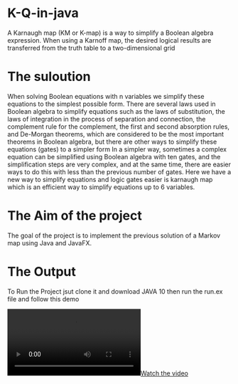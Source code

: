 # K-Q-in-java

A Karnaugh map (KM or K-map) is a way to simplify a Boolean algebra expression.
When using a Karnoff map, the desired logical results are transferred from the truth table to a two-dimensional grid


# The suloution

When solving Boolean equations with n variables we simplify these equations to the simplest possible form.
There are several laws used in Boolean algebra to simplify equations such as the laws of substitution, 
the laws of integration in the process of separation and connection, the complement rule for the complement, 
the first and second absorption rules, and De-Morgan theorems, which are considered to be the most important theorems in Boolean algebra, 
but there are other ways to simplify these equations (gates) to a simpler form In a simpler way, sometimes a complex equation can be simplified 
using Boolean algebra with ten gates, and the simplification steps are very complex, and at the same time, there are easier ways to do this with 
less than the previous number of gates.
Here we have a new way to simplify equations and logic gates easier is karnaugh map which is an efficient way to simplify equations up to 6 variables.


# The Aim of the project

The goal of the project is to implement the previous solution of a Markov map using Java and JavaFX.


# The Output

To Run the Project jsut clone it and download JAVA 10 then run the run.ex file and follow this demo

[![Watch the video](https://github.com/Mouiad-JRA/K-Q-in-java/blob/main/Output/Media1.mp4)](https://github.com/Mouiad-JRA/K-Q-in-java/blob/main/Output/Media1.mp4)
